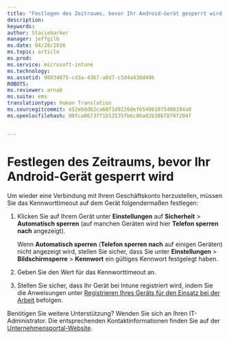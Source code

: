 ```yaml
---
title: "Festlegen des Zeitraums, bevor Ihr Android-Gerät gesperrt wird | Microsoft Intune"
description: 
keywords: 
author: Staciebarker
manager: jeffgilb
ms.date: 04/28/2016
ms.topic: article
ms.prod: 
ms.service: microsoft-intune
ms.technology: 
ms.assetid: 98034875-cd3a-4367-a8d7-c5d4a438d496
ROBOTS: 
ms.reviewer: arnab
ms.suite: ems
translationtype: Human Translation
ms.sourcegitcommit: e52ebdd62ca68f1d9226def654961075400184a8
ms.openlocfilehash: 00fca8673ff1b52535fb6c06a02b38b7879f204f


---
```


# Festlegen des Zeitraums, bevor Ihr Android-Gerät gesperrt wird
Um wieder eine Verbindung mit Ihrem Geschäftskonto herzustellen, müssen Sie das Kennworttimeout auf dem Gerät folgendermaßen festlegen:

1.  Klicken Sie auf Ihrem Gerät unter **Einstellungen** auf **Sicherheit** &gt; **Automatisch sperren** (auf manchen Geräten wird hier **Telefon sperren nach** angezeigt).

    Wenn **Automatisch sperren** (**Telefon sperren nach** auf einigen Geräten) nicht angezeigt wird, stellen Sie sicher, dass Sie unter **Einstellungen** &gt; **Bildschirmsperre** &gt; **Kennwort** ein gültiges Kennwort festgelegt haben.

2.  Geben Sie den Wert für das Kennworttimeout an.

3.  Stellen Sie sicher, dass Ihr Gerät bei Intune registriert wird, indem Sie die Anweisungen unter [Registrieren Ihres Geräts für den Einsatz bei der Arbeit](http://go.microsoft.com/fwlink/?LinkId=519071) befolgen.

Benötigen Sie weitere Unterstützung? Wenden Sie sich an Ihren IT-Administrator. Die entsprechenden Kontaktinformationen finden Sie auf der [Unternehmensportal-Website](http://portal.manage.microsoft.com).


<!--HONumber=Jun16_HO4-->



